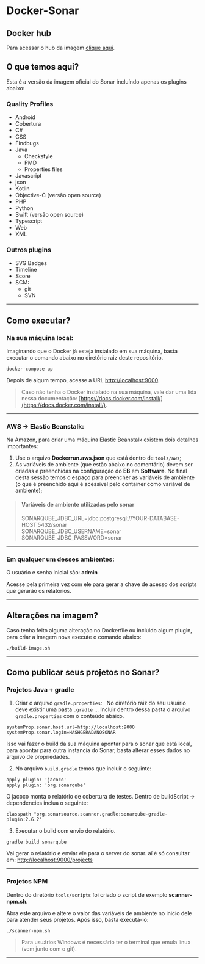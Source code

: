 # Docker-Sonar  

## Docker hub

Para acessar o hub da imagem [clique aqui](https://hub.docker.com/r/macielbombonato/docker-sonar).
  
## O que temos aqui?  
  
Esta é a versão da imagem oficial do Sonar incluíndo apenas os plugins abaixo:  
  
### Quality Profiles  
  
- Android
- Cobertura  
- C#  
- CSS  
- Findbugs
- Java  
  - Checkstyle  
  - PMD  
  - Properties files  
- Javascript  
- json  
- Kotlin  
- Objective-C (versão open source)  
- PHP  
- Python  
- Swift (versão open source)  
- Typescript  
- Web  
- XML  
  
### Outros plugins  
  
- SVG Badges  
- Timeline  
- Score  
- SCM:  
  - git  
  - SVN  
  
---
  
## Como executar?  

### Na sua máquina local:

Imaginando que o Docker já esteja instalado em sua máquina, basta executar o comando abaixo no diretório raiz deste repositório.  
  
```
docker-compose up
```  
  
Depois de algum tempo, acesse a URL [http://localhost:9000](http://localhost:9000).  
  

> Caso não tenha o Docker instalado na sua máquina, vale dar uma lida nessa documentação: [https://docs.docker.com/install/](https://docs.docker.com/install/).  

---
  
### AWS -> Elastic Beanstalk:

Na Amazon, para criar uma máquina Elastic Beanstalk existem dois detalhes importantes:

1. Use o arquivo **Dockerrun.aws.json** que está dentro de ```tools/aws```;
2. As variáveis de ambiente (que estão abaixo no comentário) devem ser criadas e preenchidas na configuração do **EB** em **Software**. No final desta sessão temos o espaço para preencher as variáveis de ambiente (o que é preenchido aqui é acessível pelo container como variável de ambiente);

> #### Variáveis de ambiente utilizadas pelo sonar  
> SONARQUBE_JDBC_URL=jdbc:postgresql://YOUR-DATABASE-HOST:5432/sonar  
> SONARQUBE_JDBC_USERNAME=sonar  
> SONARQUBE_JDBC_PASSWORD=sonar  
  
--- 
  
### Em qualquer um desses ambientes:

O usuário e senha inicial são: **admin**  

Acesse pela primeira vez com ele para gerar a chave de acesso dos scripts que gerarão os relatórios. 
  
---
  
## Alterações na imagem?  

Caso tenha feito alguma alteração no Dockerfile ou incluido algum plugin, para criar a imagem nova execute o comando abaixo:  

```
./build-image.sh
```

---

## Como publicar seus projetos no Sonar?

### Projetos Java + gradle  

1. Criar o arquivo ```gradle.properties```:
  
No diretório raiz do seu usuário deve existir uma pasta ```.gradle``` ... Incluir dentro dessa pasta o arquivo ```gradle.properties``` com o conteúdo abaixo.
  
```
systemProp.sonar.host.url=http://localhost:9000
systemProp.sonar.login=HASHGERADANOSONAR
```
  
Isso vai fazer o build da sua máquina apontar para o sonar que está local, para apontar para outra instancia do Sonar, basta alterar esses dados no arquivo de propriedades.

2. No arquivo ```build.gradle``` temos que incluir o seguinte:
   
```
apply plugin: 'jacoco'
apply plugin: 'org.sonarqube'
```
  
O jacoco monta o relatório de cobertura de testes.
Dentro de buildScript -> dependencies inclua o seguinte:

```
classpath "org.sonarsource.scanner.gradle:sonarqube-gradle-plugin:2.6.2"
```

3. Executar o build com envio do relatório.  

```
gradle build sonarqube
```
  
Vai gerar o relatório e enviar ele para o server do sonar. aí é só consultar em:
[http://localhost:9000/projects](http://localhost:9000/projects)

---

### Projetos NPM  
  
Dentro do diretório ```tools/scripts``` foi criado o script de exemplo **scanner-npm.sh**. 

Abra este arquivo e altere o valor das variáveis de ambiente no inicio dele para atender seus projetos. Após isso, basta executá-lo:

```
./scanner-npm.sh
```
  
> Para usuários Windows é necessário ter o terminal que emula linux (vem junto com o git).  
  
---
